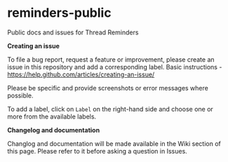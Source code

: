 # reminders-public
Public docs and issues for Thread Reminders

**Creating an issue**

To file a bug report, request a feature or improvement, please create an issue in this repository and add a corresponding label.
Basic instructions - https://help.github.com/articles/creating-an-issue/

Please be specific and provide screenshots or error messages where possible.

To add a label, click on `Label` on the right-hand side and choose one or more from the available labels.

**Changelog and documentation**

Changlog and documentation will be made available in the Wiki section of this page. Please refer to it before asking a question in Issues.



